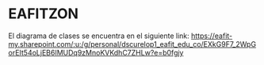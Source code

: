 # EAFITZON
El diagrama de clases se encuentra en el siguiente link:
https://eafit-my.sharepoint.com/:u:/g/personal/dscurelop1_eafit_edu_co/EXkG9F7_2WpGorEIt54oLjEB6IMUDq9zMnoKVKdhC7ZHLw?e=b0fgjy
